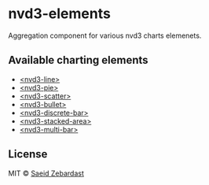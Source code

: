 # nvd3-elements

Aggregation component for various nvd3 charts elemenets.

## Available charting elements
* [&lt;nvd3-line&gt;](https://github.com/saeidzebardast/nvd3-line)
* [&lt;nvd3-pie&gt;](https://github.com/saeidzebardast/nvd3-pie)
* [&lt;nvd3-scatter&gt;](https://github.com/saeidzebardast/nvd3-scatter)
* [&lt;nvd3-bullet&gt;](https://github.com/saeidzebardast/nvd3-bullet)
* [&lt;nvd3-discrete-bar&gt;](https://github.com/saeidzebardast/nvd3-discrete-bar)
* [&lt;nvd3-stacked-area&gt;](https://github.com/saeidzebardast/nvd3-stacked-area)
* [&lt;nvd3-multi-bar&gt;](https://github.com/saeidzebardast/nvd3-multi-bar)

## License

MIT © [Saeid Zebardast](http://zebardast.com)
